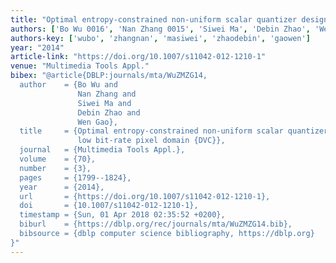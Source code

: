 ```yaml
---
title: "Optimal entropy-constrained non-uniform scalar quantizer design for low bit-rate pixel domain DVC"
authors: ['Bo Wu 0016', 'Nan Zhang 0015', 'Siwei Ma', 'Debin Zhao', 'Wen Gao 0001']
authors-key: ['wubo', 'zhangnan', 'masiwei', 'zhaodebin', 'gaowen']
year: "2014"
article-link: "https://doi.org/10.1007/s11042-012-1210-1"
venue: "Multimedia Tools Appl."
bibex: "@article{DBLP:journals/mta/WuZMZG14,
  author    = {Bo Wu and
               Nan Zhang and
               Siwei Ma and
               Debin Zhao and
               Wen Gao},
  title     = {Optimal entropy-constrained non-uniform scalar quantizer design for
               low bit-rate pixel domain {DVC}},
  journal   = {Multimedia Tools Appl.},
  volume    = {70},
  number    = {3},
  pages     = {1799--1824},
  year      = {2014},
  url       = {https://doi.org/10.1007/s11042-012-1210-1},
  doi       = {10.1007/s11042-012-1210-1},
  timestamp = {Sun, 01 Apr 2018 02:35:52 +0200},
  biburl    = {https://dblp.org/rec/journals/mta/WuZMZG14.bib},
  bibsource = {dblp computer science bibliography, https://dblp.org}
}"
---
```

